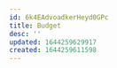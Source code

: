 ```yaml
---
id: 6k4EAdvoadkerHeyd0GPc
title: Budget
desc: ''
updated: 1644259629917
created: 1644259611598
---
```



